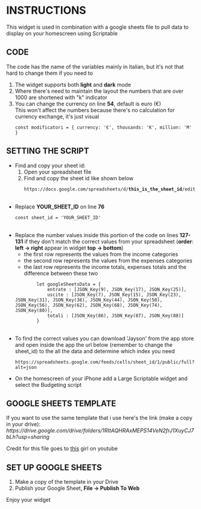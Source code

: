 <h1>INSTRUCTIONS</h1>

<p>This widget is used in combination with a google sheets file to pull data to display on your homescreen using Scriptable</p>


<h2>CODE</h2>

<p>The code has the name of the variables mainly in italian, but it's not that hard to change them if you need to</p>
<ol>
    <li>The widget supports both <strong>light</strong> and <strong>dark</strong> mode</li>
    <li>Where there's need to maintain the layout the numbers that are over 1000 are shortened with "k" indicator</li>
    <li>You can change the currency on line <strong>54</strong>, default is euro (€) <br> This won't affect the numbers because there's no calculation for currency exchange, it's just visual</li>
    <pre><code>const modificatori = { currency: '€', thousands: 'K', million: 'M' }</code></pre>
</ol>


<h2>SETTING THE SCRIPT</h2>

<ul>
  <li>
    Find and copy your sheet id:
    <ol>
      <li>Open your spreadsheet file</li>
      <li>Find and copy the sheet id like shown below</li>
      <pre><code>https://docs.google.com/spreadsheets/d/<strong>this_is_the_sheet_id</strong>/edit#gid=randomnumbers</code></pre>
    </ol>
  </li>
  <br>
  <li>Replace <strong>YOUR_SHEET_ID</strong> on line <strong>76</strong> <br>
    <pre><code>const sheet_id = 'YOUR_SHEET_ID'</code></pre>
  </li>
  <br>
  <li>
    Replace the number values inside this portion of the code on lines <strong>127-131</strong> if they don't match the correct values from your spreadsheet (<strong>order</strong>: <strong>left -> right</strong> appear in widget <strong>top -> bottom</strong>) <br>
    <ul>
      <li>the first row represents the values from the income categories</li>
      <li>the second row represents the values from the expenses categories</li>
      <li>the last row represents the income totals, expenses totals and the difference between these two</li>
    </ul>
    <pre><code>        let googleSheetsData = {
            entrate : [JSON_Key(9), JSON_Key(17), JSON_Key(25)],
            uscite : [JSON_Key(7), JSON_Key(15), JSON_Key(23), JSON_Key(31), JSON_Key(38), JSON_Key(44), JSON_Key(50), JSON_Key(56), JSON_Key(62), JSON_Key(68), JSON_Key(74), JSON_Key(80)],
            totali : [JSON_Key(86), JSON_Key(87), JSON_Key(88)]
        }</code></pre>
  </li>
  <br>
  <li>
    To find the correct values you can download 'Jayson' from the app store and open inside the app the url below (remember to change the sheet_id) to the all the data and determine which index you need <br>
    <pre><code>https://spreadsheets.google.com/feeds/cells/sheet_id/1/public/full?alt=json</code></pre>
  </li>
  <li>On the homescreen of your iPhone add a Large Scriptable widget and select the Budgeting script</li>
</ul>


<h2>GOOGLE SHEETS TEMPLATE</h2>

<p>
    If you want to use the same template that i use here's the link (make a copy in your drive):<br>
    <i>https://drive.google.com/drive/folders/1RItAQHRAxMEPS14VeN2frJ1XuyCJ7bLh?usp=sharing</i>
</p>

<p>Credit for this file goes to <a href="https://www.youtube.com/channel/UCeygFwM-zH0XEfMbjmHClxA" target="_blank">this</a> girl on youtube</p>


<h2>SET UP GOOGLE SHEETS</h2>

<ol>
    <li>Make a copy of the template in your Drive</li>
    <li>Publish your Google Sheet, <strong>File -> Publish To Web</strong></li>
</ol>

<p>Enjoy your widget</p>
